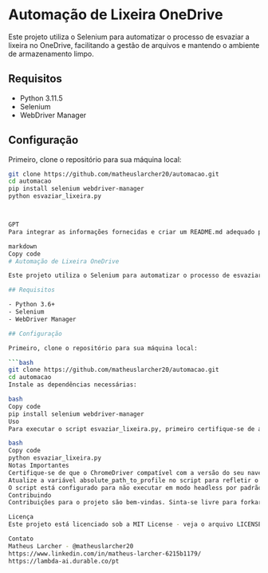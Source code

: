 # Automação de Lixeira OneDrive

Este projeto utiliza o Selenium para automatizar o processo de esvaziar a lixeira no OneDrive, facilitando a gestão de arquivos e mantendo o ambiente de armazenamento limpo.

## Requisitos

- Python 3.11.5
- Selenium
- WebDriver Manager

## Configuração

Primeiro, clone o repositório para sua máquina local:

```bash
git clone https://github.com/matheuslarcher20/automacao.git
cd automacao
pip install selenium webdriver-manager
python esvaziar_lixeira.py



GPT
Para integrar as informações fornecidas e criar um README.md adequado para o seu projeto no GitHub, que inclui o script Python para automação usando Selenium, aqui está um exemplo de como estruturá-lo. Este exemplo assume que o foco principal do projeto é automatizar o processo de esvaziar a lixeira no OneDrive:

markdown
Copy code
# Automação de Lixeira OneDrive

Este projeto utiliza o Selenium para automatizar o processo de esvaziar a lixeira no OneDrive, facilitando a gestão de arquivos e mantendo o ambiente de armazenamento limpo.

## Requisitos

- Python 3.6+
- Selenium
- WebDriver Manager

## Configuração

Primeiro, clone o repositório para sua máquina local:

```bash
git clone https://github.com/matheuslarcher20/automacao.git
cd automacao
Instale as dependências necessárias:

bash
Copy code
pip install selenium webdriver-manager
Uso
Para executar o script esvaziar_lixeira.py, primeiro certifique-se de atualizar o caminho absoluto para o diretório do perfil do usuário no script. Depois, execute o seguinte comando no terminal:

bash
Copy code
python esvaziar_lixeira.py
Notas Importantes
Certifique-se de que o ChromeDriver compatível com a versão do seu navegador Chrome está instalado.
Atualize a variável absolute_path_to_profile no script para refletir o caminho do seu perfil do usuário do Chrome.
O script está configurado para não executar em modo headless por padrão. Para habilitar o modo headless, remova o comentário da linha chrome_options.add_argument("--headless").
Contribuindo
Contribuições para o projeto são bem-vindas. Sinta-se livre para forkar o repositório, fazer suas alterações e abrir um pull request.

Licença
Este projeto está licenciado sob a MIT License - veja o arquivo LICENSE.md para detalhes.

Contato
Matheus Larcher - @matheuslarcher20
https://www.linkedin.com/in/matheus-larcher-6215b1179/
https://lambda-ai.durable.co/pt


